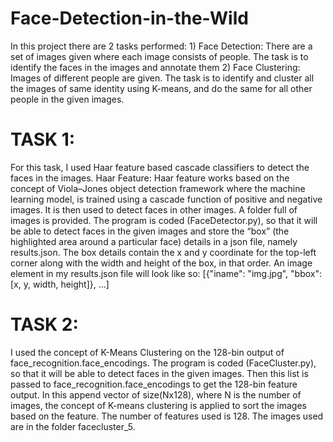 # Face-Detection-in-the-Wild
In this project there are 2 tasks performed: 1) Face Detection: There are a set of images given where each image consists of people. The task is to identify the faces in the images and annotate them 2) Face Clustering: Images of different people are given. The task is to identify and cluster all the images of same identity using K-means, and do the same for all other people in the given images.
# TASK 1:
For this task, I used Haar feature based cascade classifiers to detect the faces
in the images.
Haar Feature:
Haar feature works based on the concept of Viola–Jones object detection
framework where the machine learning model, is trained using a cascade
function of positive and negative images. It is then used to detect faces in
other images.
A folder full of images is provided. The program is coded (FaceDetector.py),
so that it will be able to detect faces in the given images and store the
“box” (the highlighted area around a particular face) details in a json file,
namely results.json. The box details contain the x and y coordinate for the
top-left corner along with the width and height of the box, in that order.
An image element in my results.json file will look like so:
[{"iname": "img.jpg", "bbox": [x, y, width, height]}, ...]
# TASK 2:

I used the concept of K-Means Clustering on the 128-bin output of
face_recognition.face_encodings. The program is coded (FaceCluster.py), so
that it will be able to detect faces in the given images. Then this list is passed
to face_recognition.face_encodings to get the 128-bin feature output. In this
append vector of size(Nx128), where N is the number of images, the concept
of K-means clustering is applied to sort the images based on the feature. The
number of features used is 128.
The images used are in the folder facecluster_5.
